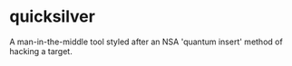 # quicksilver
A man-in-the-middle tool styled after an NSA 'quantum insert' method of hacking a target.
